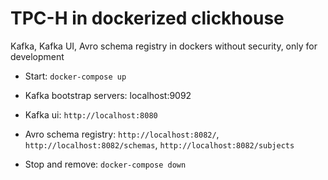 # TPC-H in dockerized clickhouse

Kafka, Kafka UI, Avro schema registry in dockers without security, only for development


* Start: `docker-compose up`
 
* Kafka bootstrap servers: localhost:9092
* Kafka ui: `http://localhost:8080`
* Avro schema registry: `http://localhost:8082/`, `http://localhost:8082/schemas`, `http://localhost:8082/subjects`

* Stop and remove: `docker-compose down`
